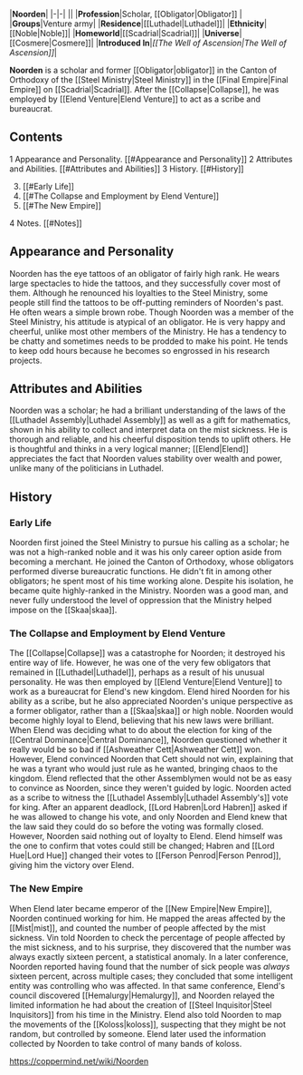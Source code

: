 |**Noorden**|
|-|-|
||
|**Profession**|Scholar, [[Obligator\|Obligator]] |
|**Groups**|Venture army|
|**Residence**|[[Luthadel\|Luthadel]]|
|**Ethnicity**|[[Noble\|Noble]]|
|**Homeworld**|[[Scadrial\|Scadrial]]|
|**Universe**|[[Cosmere\|Cosmere]]|
|**Introduced In**|*[[The Well of Ascension\|The Well of Ascension]]*|

**Noorden** is a scholar and former [[Obligator\|obligator]] in the Canton of Orthodoxy of the [[Steel Ministry\|Steel Ministry]] in the [[Final Empire\|Final Empire]] on [[Scadrial\|Scadrial]]. After the [[Collapse\|Collapse]], he was employed by [[Elend Venture\|Elend Venture]] to act as a scribe and bureaucrat.

## Contents

1 Appearance and Personality. [[#Appearance and Personality]] 
2 Attributes and Abilities. [[#Attributes and Abilities]] 
3 History. [[#History]] 

3. [[#Early Life]] 
3. [[#The Collapse and Employment by Elend Venture]] 
3. [[#The New Empire]] 


4 Notes. [[#Notes]] 


## Appearance and Personality
Noorden has the eye tattoos of an obligator of fairly high rank. He wears large spectacles to hide the tattoos, and they successfully cover most of them. Although he renounced his loyalties to the Steel Ministry, some people still find the tattoos to be off-putting reminders of Noorden's past. He often wears a simple brown robe.
Though Noorden was a member of the Steel Ministry, his attitude is atypical of an obligator. He is very happy and cheerful, unlike most other members of the Ministry. He has a tendency to be chatty and sometimes needs to be prodded to make his point. He tends to keep odd hours because he becomes so engrossed in his research projects.

## Attributes and Abilities
Noorden was a scholar; he had a brilliant understanding of the laws of the [[Luthadel Assembly\|Luthadel Assembly]] as well as a gift for mathematics, shown in his ability to collect and interpret data on the mist sickness. He is thorough and reliable, and his cheerful disposition tends to uplift others. He is thoughtful and thinks in a very logical manner; [[Elend\|Elend]] appreciates the fact that Noorden values stability over wealth and power, unlike many of the politicians in Luthadel.

## History
### Early Life
Noorden first joined the Steel Ministry to pursue his calling as a scholar; he was not a high-ranked noble and it was his only career option aside from becoming a merchant. He joined the Canton of Orthodoxy, whose obligators performed diverse bureaucratic functions. He didn't fit in among other obligators; he spent most of his time working alone. Despite his isolation, he became quite highly-ranked in the Ministry. Noorden was a good man, and never fully understood the level of oppression that the Ministry helped impose on the [[Skaa\|skaa]].

### The Collapse and Employment by Elend Venture
The [[Collapse\|Collapse]] was a catastrophe for Noorden; it destroyed his entire way of life. However, he was one of the very few obligators that remained in [[Luthadel\|Luthadel]], perhaps as a result of his unusual personality. He was then employed by [[Elend Venture\|Elend Venture]] to work as a bureaucrat for Elend's new kingdom. Elend hired Noorden for his ability as a scribe, but he also appreciated Noorden's unique perspective as a former obligator, rather than a [[Skaa\|skaa]] or high noble. Noorden would become highly loyal to Elend, believing that his new laws were brilliant.
When Elend was deciding what to do about the election for king of the [[Central Dominance\|Central Dominance]], Noorden questioned whether it really would be so bad if [[Ashweather Cett\|Ashweather Cett]] won. However, Elend convinced Noorden that Cett should not win, explaining that he was a tyrant who would just rule as he wanted, bringing chaos to the kingdom. Elend reflected that the other Assemblymen would not be as easy to convince as Noorden, since they weren't guided by logic.
Noorden acted as a scribe to witness the [[Luthadel Assembly\|Luthadel Assembly's]] vote for king. After an apparent deadlock, [[Lord Habren\|Lord Habren]] asked if he was allowed to change his vote, and only Noorden and Elend knew that the law said they could do so before the voting was formally closed. However, Noorden said nothing out of loyalty to Elend. Elend himself was the one to confirm that votes could still be changed; Habren and [[Lord Hue\|Lord Hue]] changed their votes to [[Ferson Penrod\|Ferson Penrod]], giving him the victory over Elend.

### The New Empire
When Elend later became emperor of the [[New Empire\|New Empire]], Noorden continued working for him. He mapped the areas affected by the [[Mist\|mist]], and counted the number of people affected by the mist sickness. Vin told Noorden to check the percentage of people affected by the mist sickness, and to his surprise, they discovered that the number was always exactly sixteen percent, a statistical anomaly.
In a later conference, Noorden reported having found that the number of sick people was *always* sixteen percent, across multiple cases; they concluded that some intelligent entity was controlling who was affected. In that same conference, Elend's council discovered [[Hemalurgy\|Hemalurgy]], and Noorden relayed the limited information he had about the creation of [[Steel Inquisitor\|Steel Inquisitors]] from his time in the Ministry. Elend also told Noorden to map the movements of the [[Koloss\|koloss]], suspecting that they might be not random, but controlled by someone. Elend later used the information collected by Noorden to take control of many bands of koloss.



https://coppermind.net/wiki/Noorden